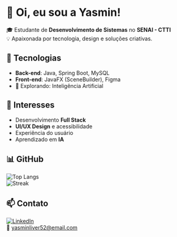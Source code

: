 # 👋 Oi, eu sou a Yasmin!

🎓 Estudante de **Desenvolvimento de Sistemas** no **SENAI - CTTI**  
💡 Apaixonada por tecnologia, design e soluções criativas.

## 🚀 Tecnologias

- **Back-end**: Java, Spring Boot, MySQL  
- **Front-end**: JavaFX (SceneBuilder), Figma  
- 💭 Explorando: Inteligência Artificial

## 🎯 Interesses

- Desenvolvimento **Full Stack**  
- **UI/UX Design** e acessibilidade  
- Experiência do usuário  
- Aprendizado em **IA**

## 📊 GitHub
 
![Top Langs](https://github-readme-stats.vercel.app/api/top-langs/?username=yasminmartimiano&layout=compact&theme=radical)  
![Streak](https://streak-stats.demolab.com/?user=yasminmartimiano&theme=radical)

## 📫 Contato

[![LinkedIn](https://img.shields.io/badge/-LinkedIn-blue?style=flat-square&logo=linkedin&logoColor=white)](https://www.linkedin.com/in/yasmin-martimiano-a82b6324b)  
📧 yasminliver52@email.com
